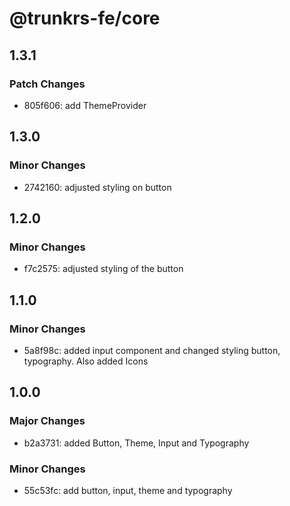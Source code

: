 # @trunkrs-fe/core

## 1.3.1

### Patch Changes

- 805f606: add ThemeProvider

## 1.3.0

### Minor Changes

- 2742160: adjusted styling on button

## 1.2.0

### Minor Changes

- f7c2575: adjusted styling of the button

## 1.1.0

### Minor Changes

- 5a8f98c: added input component and changed styling button, typography. Also added Icons

## 1.0.0

### Major Changes

- b2a3731: added Button, Theme, Input and Typography

### Minor Changes

- 55c53fc: add button, input, theme and typography
